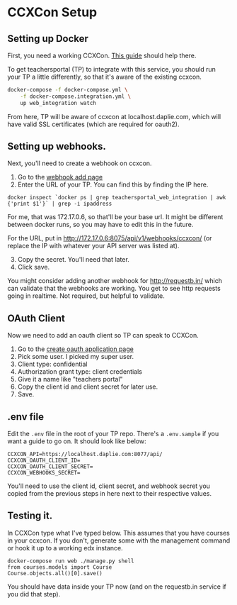 # CCXCon Setup

## Setting up Docker

First, you need a working
CCXCon. [This guide](https://github.com/mitodl/ccxcon/blob/master/docs/ccxcon_edx_conf.md)
should help there.

To get teachersportal (TP) to integrate with this service, you should
run your TP a little differently, so that it's aware of the existing
ccxcon.

```sh
docker-compose -f docker-compose.yml \
    -f docker-compose.integration.yml \
    up web_integration watch
```

From here, TP will be aware of ccxcon at localhost.daplie.com, which
will have valid SSL certificates (which are required for oauth2).

## Setting up webhooks.

Next, you'll need to create a webhook on ccxcon.

1. Go to the [webhook add page](https://localhost.daplie.com:8077/admin/webhooks/webhook/add/)
2. Enter the URL of your TP. You can find this by finding the IP here.

```
docker inspect `docker ps | grep teachersportal_web_integration | awk {'print $1'}` | grep -i ipaddress
```

For me, that was 172.17.0.6, so that'll be your base url. It might be
different between docker runs, so you may have to edit this in the
future.

For the URL, put in http://172.17.0.6:8075/api/v1/webhooks/ccxcon/ (or
replace the IP with whatever your API server was listed at).

3. Copy the secret. You'll need that later.
4. Click save.

You might consider adding another webhook for http://requestb.in/
which can validate that the webhooks are working. You get to see http
requests going in realtime. Not required, but helpful to validate.


## OAuth Client

Now we need to add an oauth client so TP can speak to CCXCon.

1. Go to the [create oauth application page](https://localhost.daplie.com:8077/admin/oauth2_provider/application/add/)
2. Pick some user. I picked my super user.
3. Client type: confidential
4. Authorization grant type: client credentials
5. Give it a name like "teachers portal"
6. Copy the client id and client secret for later use.
6. Save.

## .env file

Edit the `.env` file in the root of your TP repo. There's a
`.env.sample` if you want a guide to go on. It should look like below:

```
CCXCON_API=https://localhost.daplie.com:8077/api/
CCXCON_OAUTH_CLIENT_ID=
CCXCON_OAUTH_CLIENT_SECRET=
CCXCON_WEBHOOKS_SECRET=
```

You'll need to use the client id, client secret, and webhook secret
you copied from the previous steps in here next to their respective
values.

## Testing it.

In CCXCon type what I've typed below. This assumes that you have
courses in your ccxcon. If you don't, generate some with the
management command or hook it up to a working edx instance.

```
docker-compose run web ./manage.py shell
from courses.models import Course
Course.objects.all()[0].save()
```

You should have data inside your TP now (and on the requestb.in
service if you did that step).
